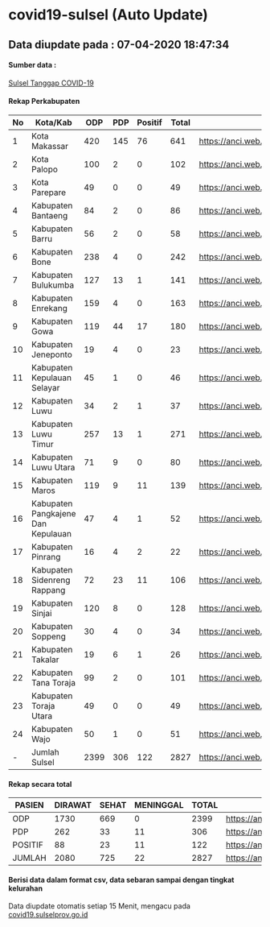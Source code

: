 # covid19-sulsel (Auto Update)

## Data diupdate pada : 07-04-2020 18:47:34

#### Sumber data :
[Sulsel Tanggap COVID-19](https://covid19.sulselprov.go.id)

#### Rekap Perkabupaten 
|No|Kota/Kab|ODP|PDP|Positif|Total|Link|
| --- | --- | --- | --- | --- | --- | --- |
|1|Kota Makassar|420|145|76|641|https://anci.web.id/cor/kota_makassar.html|
|2|Kota Palopo|100|2|0|102|https://anci.web.id/cor/kota_palopo.html|
|3|Kota Parepare|49|0|0|49|https://anci.web.id/cor/kota_parepare.html|
|4|Kabupaten Bantaeng|84|2|0|86|https://anci.web.id/cor/kabupaten_bantaeng.html|
|5|Kabupaten Barru|56|2|0|58|https://anci.web.id/cor/kabupaten_barru.html|
|6|Kabupaten Bone|238|4|0|242|https://anci.web.id/cor/kabupaten_bone.html|
|7|Kabupaten Bulukumba|127|13|1|141|https://anci.web.id/cor/kabupaten_bulukumba.html|
|8|Kabupaten Enrekang|159|4|0|163|https://anci.web.id/cor/kabupaten_enrekang.html|
|9|Kabupaten Gowa|119|44|17|180|https://anci.web.id/cor/kabupaten_gowa.html|
|10|Kabupaten Jeneponto|19|4|0|23|https://anci.web.id/cor/kabupaten_jeneponto.html|
|11|Kabupaten Kepulauan Selayar|45|1|0|46|https://anci.web.id/cor/kabupaten_kepulauan_selayar.html|
|12|Kabupaten Luwu|34|2|1|37|https://anci.web.id/cor/kabupaten_luwu.html|
|13|Kabupaten Luwu Timur|257|13|1|271|https://anci.web.id/cor/kabupaten_luwu_timur.html|
|14|Kabupaten Luwu Utara|71|9|0|80|https://anci.web.id/cor/kabupaten_luwu_utara.html|
|15|Kabupaten Maros|119|9|11|139|https://anci.web.id/cor/kabupaten_maros.html|
|16|Kabupaten Pangkajene Dan Kepulauan|47|4|1|52|https://anci.web.id/cor/kabupaten_pangkajene_dan_kepulauan.html|
|17|Kabupaten Pinrang|16|4|2|22|https://anci.web.id/cor/kabupaten_pinrang.html|
|18|Kabupaten Sidenreng Rappang|72|23|11|106|https://anci.web.id/cor/kabupaten_sidenreng_rappang.html|
|19|Kabupaten Sinjai|120|8|0|128|https://anci.web.id/cor/kabupaten_sinjai.html|
|20|Kabupaten Soppeng|30|4|0|34|https://anci.web.id/cor/kabupaten_soppeng.html|
|21|Kabupaten Takalar|19|6|1|26|https://anci.web.id/cor/kabupaten_takalar.html|
|22|Kabupaten Tana Toraja|99|2|0|101|https://anci.web.id/cor/kabupaten_tana_toraja.html|
|23|Kabupaten Toraja Utara|49|0|0|49|https://anci.web.id/cor/kabupaten_toraja_utara.html|
|24|Kabupaten Wajo|50|1|0|51|https://anci.web.id/cor/kabupaten_wajo.html|
|-|Jumlah Sulsel|2399|306|122|2827|https://anci.web.id/cor/jumlah_sulsel.html|

#### Rekap secara total

| PASIEN | DIRAWAT | SEHAT | MENINGGAL | TOTAL | LINK |
| ---- | -------- | ---- | ---- |  ---- | ---- |
| ODP | 1730  | 669  | 0 | 2399 | https://anci.web.id/cor/odp_detail.html |
| PDP | 262  | 33  | 11  | 306 | https://anci.web.id/cor/pdp_detail.html |
| POSITIF | 88  | 23  | 11  | 122 | https://anci.web.id/cor/positif_detail.html |
| JUMLAH | 2080 | 725 | 22 | 2827 | https://anci.web.id/cor/jumlah_sulsel.html |

 
#### Berisi data dalam format csv, data sebaran sampai dengan tingkat kelurahan

Data diupdate otomatis setiap 15 Menit, mengacu pada [covid19.sulselprov.go.id](https://covid19.sulselprov.go.id)


